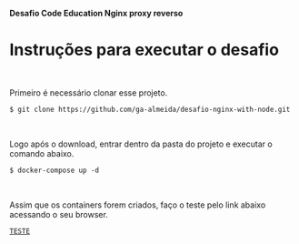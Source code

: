 **Desafio Code Education Nginx proxy reverso**

<h1>Instruções para executar o desafio</h1>

</br>
<p>Primeiro é necessário clonar esse projeto.</p>
<pre>
<code>$ git clone https://github.com/ga-almeida/desafio-nginx-with-node.git</code>
</pre>

</br>
<p>Logo após o download, entrar dentro da pasta do projeto e executar o comando abaixo.</p>
<pre>
<code>$ docker-compose up -d</code>
</pre>

</br>
<p>Assim que os containers forem criados, faço o teste pelo link abaixo acessando o seu browser.</p>
<pre>
<code><a href="http://localhost:8080/" target="_blank">TESTE</a></code>
</pre>